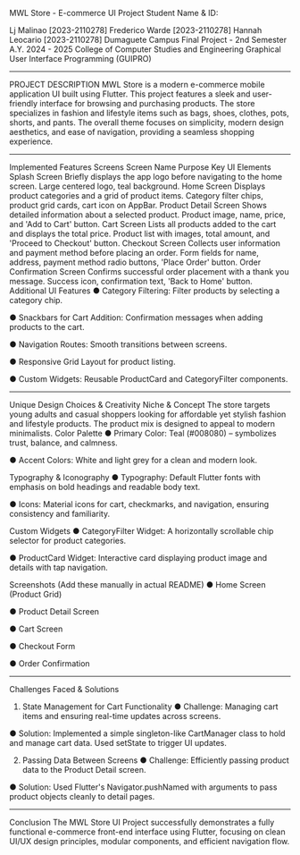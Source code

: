 MWL Store - E-commerce UI Project
Student Name & ID:

Lj Malinao [2023-2110278]
Frederico Warde [2023-2110278]
Hannah Leocario [2023-2110278]
Dumaguete Campus
Final Project - 2nd Semester A.Y. 2024 - 2025
College of Computer Studies and Engineering
Graphical User Interface Programming (GUIPRO)
________________________________________
PROJECT DESCRIPTION
MWL Store is a modern e-commerce mobile application UI built using Flutter. This project features a sleek and user-friendly interface for browsing and purchasing products. The store specializes in fashion and lifestyle items such as bags, shoes, clothes, pots, shorts, and pants. The overall theme focuses on simplicity, modern design aesthetics, and ease of navigation, providing a seamless shopping experience.
________________________________________
 Implemented Features
 Screens
Screen Name	Purpose	Key UI Elements
Splash Screen	Briefly displays the app logo before navigating to the home screen.	Large centered logo, teal background.
Home Screen	Displays product categories and a grid of product items.	Category filter chips, product grid cards, cart icon on AppBar.
Product Detail Screen	Shows detailed information about a selected product.	Product image, name, price, and 'Add to Cart' button.
Cart Screen	Lists all products added to the cart and displays the total price.	Product list with images, total amount, and 'Proceed to Checkout' button.
Checkout Screen	Collects user information and payment method before placing an order.	Form fields for name, address, payment method radio buttons, 'Place Order' button.
Order Confirmation Screen	Confirms successful order placement with a thank you message.	Success icon, confirmation text, 'Back to Home' button.
Additional UI Features
●	Category Filtering: Filter products by selecting a category chip.

●	Snackbars for Cart Addition: Confirmation messages when adding products to the cart.

●	Navigation Routes: Smooth transitions between screens.

●	Responsive Grid Layout for product listing.

●	Custom Widgets: Reusable ProductCard and CategoryFilter components.

________________________________________
Unique Design Choices & Creativity
 Niche & Concept
The store targets young adults and casual shoppers looking for affordable yet stylish fashion and lifestyle products. The product mix is designed to appeal to modern minimalists.
Color Palette
●	Primary Color: Teal (#008080) – symbolizes trust, balance, and calmness.

●	Accent Colors: White and light grey for a clean and modern look.

 Typography & Iconography
●	Typography: Default Flutter fonts with emphasis on bold headings and readable body text.

●	Icons: Material icons for cart, checkmarks, and navigation, ensuring consistency and familiarity.

 Custom Widgets
●	CategoryFilter Widget: A horizontally scrollable chip selector for product categories.

●	ProductCard Widget: Interactive card displaying product image and details with tap navigation.

Screenshots (Add these manually in actual README)
●	Home Screen (Product Grid)

●	Product Detail Screen

●	Cart Screen

●	Checkout Form

●	Order Confirmation

________________________________________
Challenges Faced & Solutions
1. State Management for Cart Functionality
●	Challenge: Managing cart items and ensuring real-time updates across screens.

●	Solution: Implemented a simple singleton-like CartManager class to hold and manage cart data. Used setState to trigger UI updates.

2. Passing Data Between Screens
●	Challenge: Efficiently passing product data to the Product Detail screen.

●	Solution: Used Flutter's Navigator.pushNamed with arguments to pass product objects cleanly to detail pages.

________________________________________
 Conclusion
The MWL Store UI Project successfully demonstrates a fully functional e-commerce front-end interface using Flutter, focusing on clean UI/UX design principles, modular components, and efficient navigation flow.
